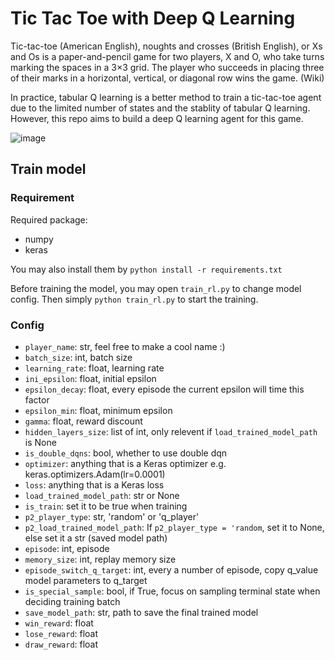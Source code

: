 # Tic Tac Toe with Deep Q Learning

Tic-tac-toe (American English), noughts and crosses (British English), or Xs and Os is a paper-and-pencil game for two players, X and O, who take turns marking the spaces in a 3×3 grid. The player who succeeds in placing three of their marks in a horizontal, vertical, or diagonal row wins the game. (Wiki)

In practice, tabular Q learning is a better method to train a tic-tac-toe agent due to the limited number of states and the stablity of tabular Q learning. However, this repo aims to build a deep Q learning agent for this game.

![image](https://upload.wikimedia.org/wikipedia/commons/3/32/Tic_tac_toe.svg)

## Train model

### Requirement

Required package:
- numpy
- keras

You may also install them by `python install -r requirements.txt`

Before training the model, you may open ```train_rl.py``` to change model config. Then simply ```python train_rl.py``` to start the training.

### Config
- `player_name`: str, feel free to make a cool name :)
- `batch_size`: int, batch size
- `learning_rate`: float, learning rate
- `ini_epsilon`: float, initial epsilon
- `epsilon_decay`: float, every episode the current epsilon will time this factor
- `epsilon_min`: float, minimum epsilon
- `gamma`: float, reward discount
- `hidden_layers_size`: list of int, only relevent if `load_trained_model_path` is None
- `is_double_dqns`: bool, whether to use double dqn
- `optimizer`: anything that is a Keras optimizer e.g. keras.optimizers.Adam(lr=0.0001)
- `loss`: anything that is a Keras loss
- `load_trained_model_path`: str or None
- `is_train`: set it to be true when training
- `p2_player_type`: str, 'random' or 'q_player'
- `p2_load_trained_model_path`: If `p2_player_type = 'random`, set it to None, else set it a str (saved model path)
- `episode`: int, episode
- `memory_size`: int, replay memory size
- `episode_switch_q_target`: int, every a number of episode, copy q_value model parameters to q_target
- `is_special_sample`: bool, if True, focus on sampling terminal state when deciding training batch
- `save_model_path`: str, path to save the final trained model
- `win_reward`: float
- `lose_reward`: float
- `draw_reward`: float
